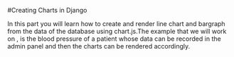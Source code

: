 #Creating Charts in Django

In this part you will learn how to create and render line chart and bargraph 
from the data of the database using chart.js.The example that we will work on
, is the blood pressure of a patient whose data can be recorded in the admin
 panel and then the charts can be rendered accordingly.
